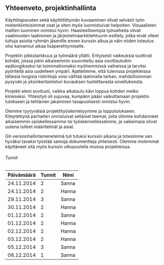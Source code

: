 ## Yhteenveto, projektinhallinta

Käyttötapausten sekä käyttöliittymän kuvaaminen olivat selvästi työn mielenkiintoisimmat osat ja siten myös luonnistuivat helpoiten. Visuaalisten mallien luominen onnistui hyvin. Haasteellisempia työvaiheita olivat vaatimusten laatiminen ja järjestelmäarkkitehtuurin esittely, jotka eivät olleet tuttuja asioita ryhmän jäsenille ennen kurssin alkua ja näin niiden toteutus olisi kaivannut aikaa lisäperehtymiselle.

Projektin pikkutarkkuus ja työmäärä yllätti. Erityisesti vaikeuksia tuottivat kohdat, joissa jokin aikaisemmin suunniteltu asia osoittautuikin epäloogikseksi tai toimimattomaksi myöhemmissä vaiheissa ja tarvitsi pyöritellä asia uudelleen ympäri. Ajattelimme, että tulevissa projekteissa tällaisia loogisia ristiriitoja voisi välttää laatimalla tarkan, mahdollisimman pysyvän ja yksinkertaistetun kuvauksen tuotettavasta sovelluksesta. 

Projekti eteni sovitusti, vaikka aikataulu kävi loppua kohden melko kiireiseksi. Yhteistyö oli sujuvaa, kumpikin pääsi vaikuttamaan projektin tulokseen ja tehtävien jakaminen tasapuolisesti onnistui hyvin. 

Olemme tyytyväisiä projektityöskentelyymme ja lopputulokseen. Kiteytettynä parhaiten onnistuivat sellaiset teemat, joita olimme kohdanneet aikaisemmin opiskellessamme tai työskennellessämme, ja vaikeimpia olivat uutena tulleet määritelmät ja asiat.

Git-versionhallintamenetelmä tuli tutuksi kurssin aikana ja totesimme sen hyväksi tavaksi työstää samoja dokumentteja yhteisesti. Olemme molemmat käyttäneet sitä myös kurssin ulkopuolella muissa projekteissa.

###### Tunnit

Päivämäärä | Tunnit | Nimi 
-----------|--------|-------
24.11.2014 | 2      | Sanna
24.11.2014 | 2		| Hanna
29.11.2014 | 3      | Sanna
30.11.2014 | 2		| Hanna
01.12.2014 | 2      | Sanna
01.12.2014 | 2		| Hanna
02.12.2014 | 2		| Hanna
03.12.2014 | 2	    | Hanna
05.12.2014 | 3		| Sanna
06.12.2014 | 1		| Sanna
